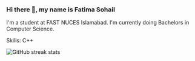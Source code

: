 ### Hi there 👋, my name is Fatima Sohail
I'm a student at FAST NUCES Islamabad. I'm currently doing Bachelors in Computer Science.

Skills: C++

![GitHub streak stats](https://streak-stats.demolab.com/?user=FatimaSohailll)  


